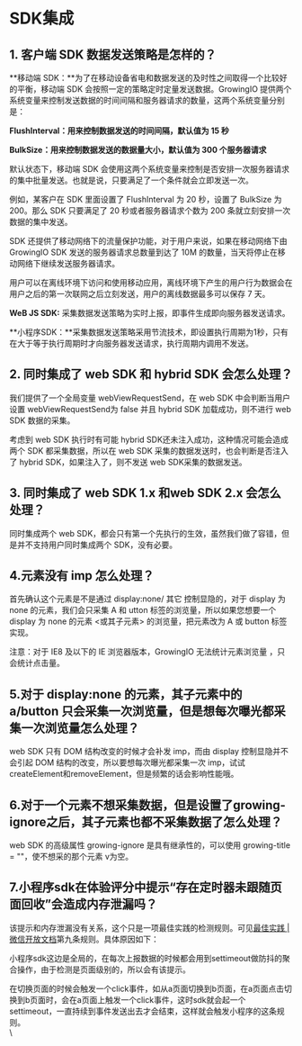 # SDK集成

## 1. 客户端 SDK 数据发送策略是怎样的？ <a href="#data-send-policy" id="data-send-policy"></a>

**移动端 SDK：**为了在移动设备省电和数据发送的及时性之间取得一个比较好的平衡，移动端 SDK 会按照一定的策略定时定量发送数据。GrowingIO 提供两个系统变量来控制发送数据的时间间隔和服务器请求的数量，这两个系统变量分别是：

**FlushInterval：用来控制数据发送的时间间隔，默认值为 15 秒**

**BulkSize：用来控制数据发送的数据量大小，默认值为 300 个服务器请求**

默认状态下，移动端 SDK 会使用这两个系统变量来控制是否安排一次服务器请求的集中批量发送。也就是说，只要满足了一个条件就会立即发送一次。

例如，某客户在 SDK 里面设置了 FlushInterval 为 20 秒，设置了 BulkSize 为 200。那么 SDK 只要满足了 20 秒或者服务器请求个数为 200 条就立刻安排一次数据的集中发送。

SDK 还提供了移动网络下的流量保护功能，对于用户来说，如果在移动网络下由 GrowingIO SDK 发送的服务器请求总数量到达了 10M 的数量，当天将停止在移动网络下继续发送服务器请求。

用户可以在离线环境下访问和使用移动应用，离线环境下产生的用户行为数据会在用户之后的第一次联网之后立刻发送，用户的离线数据最多可以保存 7 天。

**WeB JS  SDK:** 采集数据发送策略为实时上报，即事件生成即向服务器发送请求。

**小程序SDK：**采集数据发送策略采用节流技术，即设置执行周期为1秒，只有在大于等于执行周期时才向服务器发送请求，执行周期内调用不发送。

## 2. 同时集成了 web SDK 和 hybrid SDK 会怎么处理？ <a href="#2-tong-shi-ji-cheng-le-web-sdk-he-hybrid-sdk-hui-zen-mo-chu-li" id="2-tong-shi-ji-cheng-le-web-sdk-he-hybrid-sdk-hui-zen-mo-chu-li"></a>

我们提供了一个全局变量 webViewRequestSend，在 web SDK 中会判断当用户设置 webViewRequestSend为 false 并且 hybrid SDK 加载成功，则不进行 web SDK 数据的采集。

考虑到 web SDK 执行时有可能 hybrid SDK还未注入成功，这种情况可能会造成两个 SDK 都采集数据，所以在 web SDK 采集的数据发送时，也会判断是否注入了 hybrid SDK，如果注入了，则不发送 web SDK采集的数据发送。

## 3. 同时集成了 web SDK 1.x 和web SDK 2.x 会怎么处理？ <a href="#3-tong-shi-ji-cheng-le-web-sdk-1x-he-web-sdk-2x-hui-zen-mo-chu-li" id="3-tong-shi-ji-cheng-le-web-sdk-1x-he-web-sdk-2x-hui-zen-mo-chu-li"></a>

同时集成两个 web SDK，都会只有第一个先执行的生效，虽然我们做了容错，但是并不支持用户同时集成两个 SDK，没有必要。

## 4.元素没有 imp 怎么处理？ <a href="#4-yuan-su-mei-you-imp-zen-mo-chu-li" id="4-yuan-su-mei-you-imp-zen-mo-chu-li"></a>

首先确认这个元素是不是通过 display:none/ 其它 控制显隐的，对于 display 为 none 的元素，我们会只采集 A 和 utton 标签的浏览量，所以如果您想要一个 display 为 none 的元素 <或其子元素> 的浏览量，把元素改为 A 或 button 标签实现。

注意：对于 IE8 及以下的 IE 浏览器版本，GrowingIO 无法统计元素浏览量 ，只会统计点击量。

## 5.对于 display:none 的元素，其子元素中的 a/button 只会采集一次浏览量，但是想每次曝光都采集一次浏览量怎么处理？ <a href="#5-dui-yu-displaynone-de-yuan-su-qi-zi-yuan-su-zhong-de-abutton-zhi-hui-cai-ji-yi-ci-liu-lan-liang-da" id="5-dui-yu-displaynone-de-yuan-su-qi-zi-yuan-su-zhong-de-abutton-zhi-hui-cai-ji-yi-ci-liu-lan-liang-da"></a>

web SDK 只有 DOM 结构改变的时候才会补发 imp，而由 display 控制显隐并不会引起 DOM 结构的改变，所以要想每次曝光都采集一次 imp，试试 createElement和removeElement，但是频繁的话会影响性能哦。

## 6.对于一个元素不想采集数据，但是设置了growing-ignore之后，其子元素也都不采集数据了怎么处理？ <a href="#6-dui-yu-yi-ge-yuan-su-bu-xiang-cai-ji-shu-ju-dan-shi-she-zhi-le-growingignore-zhi-hou-qi-zi-yuan-su" id="6-dui-yu-yi-ge-yuan-su-bu-xiang-cai-ji-shu-ju-dan-shi-she-zhi-le-growingignore-zhi-hou-qi-zi-yuan-su"></a>

web SDK 的高级属性 growing-ignore 是具有继承性的，可以使用 growing-title = ""，使不想采的那个元素 v为空。

## 7.小程序sdk在体验评分中提示“存在定时器未跟随页面回收”会造成内存泄漏吗？

该提示和内存泄漏没有关系，这个只是一项最佳实践的检测规则。可见[最佳实践 | 微信开放文档](https://developers.weixin.qq.com/miniprogram/dev/framework/audits/best-practice.html)第九条规则。具体原因如下：

小程序sdk这边是全局的，在每次上报数据的时候都会用到settimeout做防抖的聚合操作，由于检测是页面级别的，所以会有该提示。

在切换页面的时候会触发一个click事件，如从a页面切换到b页面，在a页面点击切换到b页面时，会在a页面上触发一个click事件，这时sdk就会起一个settimeout，一直持续到事件发送出去才会结束，这样就会触发小程序的这条规则。\
\
